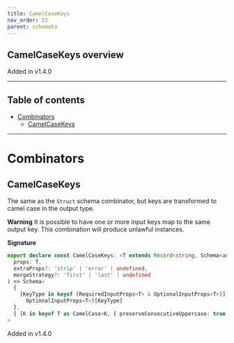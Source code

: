 ```yaml
---
title: CamelCaseKeys
nav_order: 22
parent: schemata
---
```


## CamelCaseKeys overview

Added in v1.4.0

---

<h2 class="text-delta">Table of contents</h2>

- [Combinators](#combinators)
  - [CamelCaseKeys](#camelcasekeys)

---

# Combinators

## CamelCaseKeys

The same as the `Struct` schema combinator, but keys are transformed to camel case in
the output type.

**Warning** It is possible to have one or more input keys map to the same output key.
This combination will produce unlawful instances.

**Signature**

```ts
export declare const CamelCaseKeys: <T extends Record<string, Schema<any, any>>>(
  props: T,
  extraProps?: 'strip' | 'error' | undefined,
  mergeStrategy?: 'first' | 'last' | undefined
) => Schema<
  {
    [KeyType in keyof (RequiredInputProps<T> & OptionalInputProps<T>)]: (RequiredInputProps<T> &
      OptionalInputProps<T>)[KeyType]
  },
  { [K in keyof T as CamelCase<K, { preserveConsecutiveUppercase: true }>]: TypeOf<T[K]> }
>
```

Added in v1.4.0
